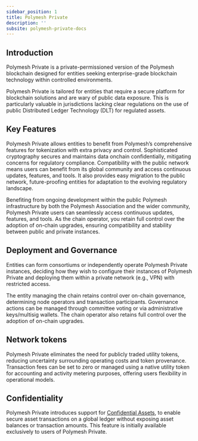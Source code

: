 ```yaml
---
sidebar_position: 1
title: Polymesh Private
description: ''
subsite: polymesh-private-docs
---
```


## Introduction

Polymesh Private is a private-permissioned version of the Polymesh blockchain designed for entities seeking enterprise-grade blockchain technology within controlled environments.

Polymesh Private is tailored for entities that require a secure platform for blockchain solutions and are wary of public data exposure. This is particularly valuable in jurisdictions lacking clear regulations on the use of public Distributed Ledger Technology (DLT) for regulated assets.

## Key Features

Polymesh Private allows entities to benefit from Polymesh’s comprehensive features for tokenization with extra privacy and control. Sophisticated cryptography secures and maintains data onchain confidentially, mitigating concerns for regulatory compliance. Compatibility with the public network means users can benefit from its global community and access continuous updates, features, and tools. It also provides easy migration to the public network, future-proofing entities for adaptation to the evolving regulatory landscape.

Benefiting from ongoing development within the public Polymesh infrastructure by both the Polymesh Association and the wider community, Polymesh Private users can seamlessly access continuous updates, features, and tools. As the chain operator, you retain full control over the adoption of on-chain upgrades, ensuring compatibility and stability between public and private instances.

## Deployment and Governance

Entities can form consortiums or independently operate Polymesh Private instances, deciding how they wish to configure their instances of Polymesh Private and deploying them within a private network (e.g., VPN) with restricted access.

The entity managing the chain retains control over on-chain governance, determining node operators and transaction participants. Governance actions can be managed through committee voting or via administrative keys/multisig wallets. The chain operator also retains full control over the adoption of on-chain upgrades.

## Network tokens

Polymesh Private eliminates the need for publicly traded utility tokens, reducing uncertainty surrounding operating costs and token provenance. Transaction fees can be set to zero or managed using a native utility token for accounting and activity metering purposes, offering users flexibility in operational models.

## Confidentiality

Polymesh Private introduces support for [Confidential Assets](./confidential-assets/overview.md), to enable secure asset transactions on a global ledger without exposing asset balances or transaction amounts. This feature is initially available exclusively to users of Polymesh Private.
